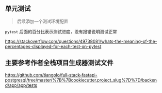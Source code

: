 ## 单元测试

> 后续添加一个测试环境配置

`pytest` 后面的百分比表示测试进度，没有报错说明测试正常

https://stackoverflow.com/questions/49738081/whats-the-meaning-of-the-percentages-displayed-for-each-test-on-pytest

## 主要参考作者全栈项目生成器测试文件

https://github.com/tiangolo/full-stack-fastapi-postgresql/tree/master/%7B%7Bcookiecutter.project_slug%7D%7D/backend/app/app/tests
